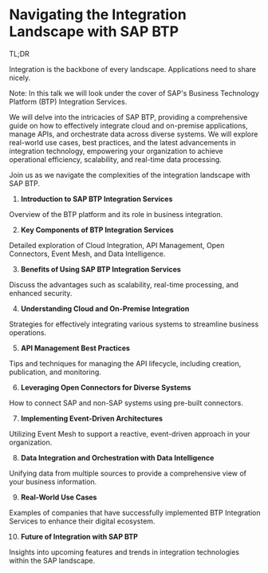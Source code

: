 # Navigating the Integration Landscape with SAP BTP



TL;DR

Integration is the backbone of every landscape. Applications need to share nicely. 

Note:
In this talk we will look under the cover of SAP's Business Technology Platform (BTP) Integration Services. 

We will delve into the intricacies of SAP BTP, providing a comprehensive guide on how to effectively integrate cloud
and on-premise applications, manage APIs, and orchestrate data across diverse systems. 
We will explore real-world use cases, best practices, and the latest advancements in integration technology,
empowering your organization to achieve operational efficiency, scalability, and real-time data processing. 

Join us as we navigate the complexities of the integration landscape with SAP BTP.



1. **Introduction to SAP BTP Integration Services**

Overview of the BTP platform and its role in business integration.



2. **Key Components of BTP Integration Services**

Detailed exploration of Cloud Integration, API Management, Open Connectors, Event Mesh, and Data Intelligence.



3. **Benefits of Using SAP BTP Integration Services**

Discuss the advantages such as scalability, real-time processing, and enhanced security.



4. **Understanding Cloud and On-Premise Integration**

Strategies for effectively integrating various systems to streamline business operations.



5. **API Management Best Practices**

Tips and techniques for managing the API lifecycle, including creation, publication, and monitoring.



6. **Leveraging Open Connectors for Diverse Systems**

How to connect SAP and non-SAP systems using pre-built connectors.



7. **Implementing Event-Driven Architectures**

Utilizing Event Mesh to support a reactive, event-driven approach in your organization.



8. **Data Integration and Orchestration with Data Intelligence**

Unifying data from multiple sources to provide a comprehensive view of your business information.



9. **Real-World Use Cases**

Examples of companies that have successfully implemented BTP Integration Services to enhance their digital ecosystem.



10. **Future of Integration with SAP BTP**

Insights into upcoming features and trends in integration technologies within the SAP landscape.


